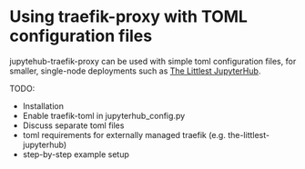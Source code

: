 # Using traefik-proxy with TOML configuration files

jupytehub-traefik-proxy can be used with
simple toml configuration files,
for smaller, single-node deployments such as
[The Littlest JupyterHub](https://tljh.jupyter.org).

TODO:

- Installation
- Enable traefik-toml in jupyterhub_config.py
- Discuss separate toml files
- toml requirements for externally managed traefik (e.g. the-littlest-jupyterhub)
- step-by-step example setup

